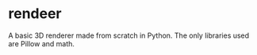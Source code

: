 <h1>rendeer</h1>
A basic 3D renderer made from scratch in Python. The only libraries used are Pillow and math.

